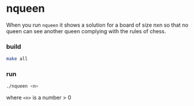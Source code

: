 # nqueen
When you run `nqueen` it shows a solution for a board of size nxn so that no queen can see another queen complying with the rules of chess.

### build
```sh
make all
```
### run
```sh
./nqueen <n>
```
where `<n>` is a number > 0